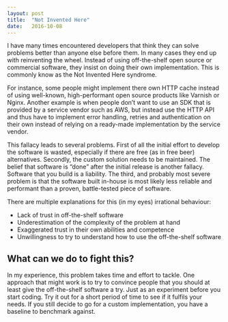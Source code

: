 ```yaml
---
layout: post
title:  "Not Invented Here"
date:   2016-10-08
---
```

I have many times encountered developers that think they can solve problems better than anyone else before them. In many cases they end up with reinventing the wheel. Instead of using off-the-shelf open source or commercial software, they insist on doing their own implementation. This is commonly know as the Not Invented Here syndrome.

For instance, some people might implement there own HTTP cache instead of using well-known, high-performant open source products like Varnish or Nginx. Another example is when people don’t want to use an SDK that is provided by a service vendor such as AWS, but instead use the HTTP API and thus have to implement error handling, retries and authentication on their own instead of relying on a ready-made implementation by the service vendor.

This fallacy leads to several problems. First of all the initial effort to develop the software is wasted, especially if there are free (as in free beer) alternatives. Secondly, the custom solution needs to be maintained. The belief that software is “done” after the initial release is another fallacy. Software that you build is a liability. The third, and probably most severe problem is that the software built in-house is most likely less reliable and performant than a proven, battle-tested piece of software.

There are multiple explanations for this (in my eyes) irrational behaviour:

* Lack of trust in off-the-shelf software
* Underestimation of the complexity of the problem at hand
* Exaggerated trust in their own abilities and competence
* Unwillingness to try to understand how to use the off-the-shelf software

## What can we do to fight this?

In my experience, this problem takes time and effort to tackle. One approach that might work is to try to convince people that you should at least give the off-the-shelf software a try. Just as an experiment before you start coding. Try it out for a short period of time to see if it fulfils your needs. If you still decide to go for a custom implementation, you have a baseline to benchmark against.


